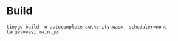 
# Build

```shell
tinygo build -o autocomplete-authority.wasm -scheduler=none -target=wasi main.go
```

